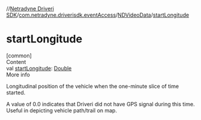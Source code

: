 //[Netradyne Driveri SDK](../../index.md)/[com.netradyne.driverisdk.eventAccess](../index.md)/[NDVideoData](index.md)/[startLongitude](start-longitude.md)



# startLongitude  
[common]  
Content  
val [startLongitude](start-longitude.md): [Double](https://kotlinlang.org/api/latest/jvm/stdlib/kotlin/-double/index.html)  
More info  


Longitudinal position of the vehicle when the one-minute slice of time started.



A value of 0.0 indicates that Driveri did not have GPS signal during this time. Useful in depicting vehicle path/trail on map.

  



